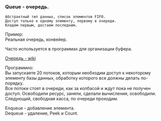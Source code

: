 ### Queue - очередь.

	Абстрактный тип данных, список элементов FIFO.  
	Доступ только к одному элементу, первому в очереди.  
	Кладем первым, достаем последним.  

Пример:  
	Реальная очередь, конвейер.  
   
Часто используется в программах для организации буфера.  

[Очередь - wiki](https://ru.wikipedia.org/wiki/%D0%9E%D1%87%D0%B5%D1%80%D0%B5%D0%B4%D1%8C_(%D0%BF%D1%80%D0%BE%D0%B3%D1%80%D0%B0%D0%BC%D0%BC%D0%B8%D1%80%D0%BE%D0%B2%D0%B0%D0%BD%D0%B8%D0%B5))
  
Программно:  
Вы запускаете 20 потоков, которым необходим доступ к некоторому  
элементу базы данных, обработку которого все должны делать по-порядку.  
Все потоки стоят в очереди, как за колбасой и ждут пока не получен  
доступ. Освободили ресурс, заняли, сделали вычисления, освободили.  
Следующий, свободная касса, по очереди проходим.  

Enqueue -  добавление элемента.  
Dequeue -  удаление, Peek и Count.  
